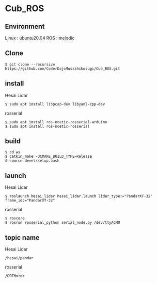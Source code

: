 # Cub_ROS

## Environment
Linux : ubuntu20.04
ROS : melodic

## Clone
```
$ git clone --recursive https://github.com/CoderDojoMusashikosugi/Cub_ROS.git
```

## install
Hesai Lidar
```
$ sudo apt install libpcap-dev libyaml-cpp-dev
```
rosserial
```
$ sudo apt install ros-noetic-rosserial-arduino
$ sudo apt install ros-noetic-rosserial
```

## build
```
$ cd ws
$ catkin_make -DCMAKE_BUILD_TYPE=Release
$ source devel/setup.bash
```

## launch
Hesai Lidar
```
$ roslaunch hesai_lidar hesai_lidar.launch lidar_type:="PandarXT-32" frame_id:="PandarXT-32"
```
rosserial
```
$ roscore
$ rosrun rosserial_python serial_node.py /dev/ttyACM0
```

## topic name
Hesai Lidar
```
/hesai/pandar
```
rosserial
```
/DDTMotor
```

